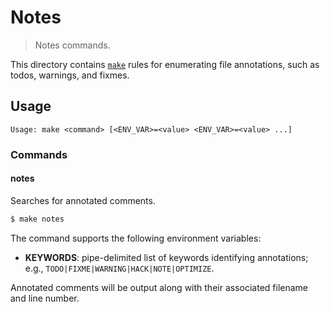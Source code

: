 # Notes

> Notes commands.

<!-- Section to include introductory text. Make sure to keep an empty line after the intro `section` element and another before the `/section` close. -->

<section class="intro">

This directory contains [`make`][make] rules for enumerating file annotations, such as todos, warnings, and fixmes.

</section>

<!-- /.intro -->

<!-- Usage documentation. -->

<section class="usage">

## Usage

```text
Usage: make <command> [<ENV_VAR>=<value> <ENV_VAR>=<value> ...]
```

### Commands

#### notes

Searches for annotated comments.

<!-- run-disable -->

```bash
$ make notes
```

The command supports the following environment variables:

-   **KEYWORDS**: pipe-delimited list of keywords identifying annotations; e.g., `TODO|FIXME|WARNING|HACK|NOTE|OPTIMIZE`.

Annotated comments will be output along with their associated filename and line number.

</section>

<!-- /.usage -->

<!-- Section to include notes. Make sure to keep an empty line after the `section` element and another before the `/section` close. -->

<section class="notes">

</section>

<!-- /.notes -->

<!-- Section for all links. Make sure to keep an empty line after the `section` element and another before the `/section` close. -->

<section class="links">

[make]: https://www.gnu.org/software/make/

</section>

<!-- /.links -->
